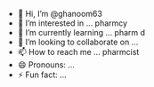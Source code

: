 - 👋 Hi, I’m @ghanoom63
- 👀 I’m interested in ... pharmcy
- 🌱 I’m currently learning ... pharm d
- 💞️ I’m looking to collaborate on ...
- 📫 How to reach me ... pharmcist
- 😄 Pronouns: ...
- ⚡ Fun fact: ...

<!---
ghanoom63/ghanoom63 is a ✨ special ✨ repository because its `README.md` (this file) appears on your GitHub profile.
You can click the Preview link to take a look at your changes.
--->
